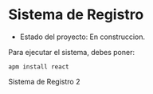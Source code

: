 <h1>Sistema de Registro</h1>

- Estado del proyecto: En construccion.

Para ejecutar el sistema, debes poner:

```apm install react```

Sistema de Registro 2
